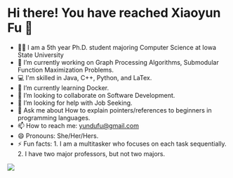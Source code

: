 # Hi there! You have reached Xiaoyun Fu 👋

- :woman_student: I am a 5th year Ph.D. student majoring Computer Science at Iowa State University
- 🔭 I’m currently working on Graph Processing Algorithms, Submodular Function Maximization Problems.
- :computer: I'm skilled in Java, C++, Python, and LaTex.
- 🌱 I’m currently learning Docker.
- 👯 I’m looking to collaborate on Software Development.
- 🤔 I’m looking for help with Job Seeking.
- 💬 Ask me about How to explain pointers/references to beginners in programming languages.
- 📫 How to reach me: yundufu@gmail.com 
- 😄 Pronouns: She/Her/Hers.
- ⚡ Fun facts: 1. I am a multitasker who focuses on each task sequentially.
                 2. I have two major professors, but not two majors.

<img src = "https://github-readme-stats.vercel.app/api?username=yundufu&&show_icons=true&title_color=ffffff&icon_color=bb2acf&text_color=daf7dc&bg_color=151515">

